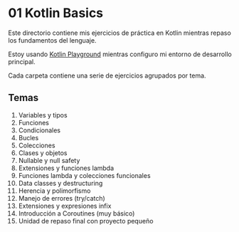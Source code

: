 # 01 Kotlin Basics

Este directorio contiene mis ejercicios de práctica en Kotlin mientras repaso los fundamentos del lenguaje.

Estoy usando [Kotlin Playground](https://play.kotlinlang.org/) mientras configuro mi entorno de desarrollo principal.

Cada carpeta contiene una serie de ejercicios agrupados por tema.

## Temas

01. Variables y tipos
02. Funciones
03. Condicionales
04. Bucles
05. Colecciones
06. Clases y objetos
07. Nullable y null safety
08. Extensiones y funciones lambda
09. Funciones lambda y colecciones funcionales
10. Data classes y destructuring
11. Herencia y polimorfismo
12. Manejo de errores (try/catch)
13. Extensiones y expresiones infix
14. Introducción a Coroutines (muy básico)
15. Unidad de repaso final con proyecto pequeño
